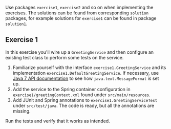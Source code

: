 Use packages `exercise1`, `exercise2` and so on when implementing the exercises. The solutions can be found from corresponding `solution` packages, for example solutions for `exercise1` can be found in package `solution1`.

Exercise 1
----------

In this exercise you'll wire up a `GreetingService` and then configure an existing test class to perform some tests on the service.

1. Familiarize yourself with the interface `exercise1.GreetingService` and its implementation `exercise1.DefaultGreetingService`. If necessary, use [Java 7 API documentation](http://docs.oracle.com/javase/7/docs/api/) to see how `java.text.MessageFormat` is set up.
2. Add the service to the Spring container configuration in `exercise1/greetingContext.xml` found under `src/main/resources`.
3. Add JUnit and Spring annotations to `exercise1.GreetingServiceTest` under `src/test/java`. The code is ready, but all the annotations are missing.

Run the tests and verify that it works as intended.
